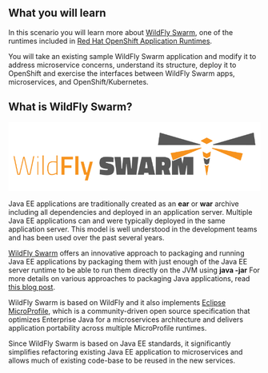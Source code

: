## What you will learn ##

In this scenario you will learn more about [WildFly Swarm](https://wildfly-swarm.io), one of the runtimes
included in [Red Hat OpenShift Application Runtimes](https://developers.redhat.com/products/rhoar).

You will take an existing sample WildFly Swarm application and modify it to address microservice concerns,
understand its structure, deploy it to OpenShift and exercise the interfaces between WildFly Swarm apps,
microservices, and OpenShift/Kubernetes.

## What is WildFly Swarm? 

![Logo](../../assets/middleware/rhoar-getting-started-wfswarm/swarm-logo.png)

Java EE applications are traditionally created as an **ear** or **war** archive including all 
dependencies and deployed in an application server. Multiple Java EE applications can and 
were typically deployed in the same application server. This model is well understood in 
the development teams and has been used over the past several years.

[WildFly Swarm](http://wildfly-swarm.io) offers an innovative approach to packaging and 
running Java EE applications by 
packaging them with just enough of the Java EE server runtime to be able to run them directly 
on the JVM using **java -jar** For more details on various approaches to packaging Java 
applications,
read [this blog post](https://developers.redhat.com/blog/2017/08/24/the-skinny-on-fat-thin-hollow-and-uber).

WildFly Swarm is based on WildFly and it also implements [Eclipse MicroProfile](https://microprofile.io), which is a community-driven open source specification that optimizes Enterprise Java for a microservices architecture and delivers application portability across multiple MicroProfile runtimes.


Since WildFly Swarm is based on Java EE standards, it significantly simplifies refactoring 
existing Java EE application to microservices and allows much of existing code-base to be 
reused in the new services.




